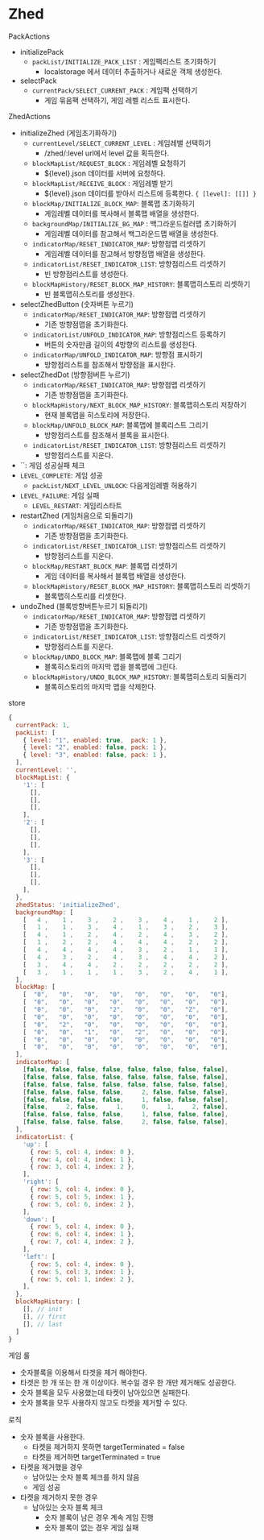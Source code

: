 # Zhed

PackActions
- initializePack
  - `packList/INITIALIZE_PACK_LIST` : 게임팩리스트 초기화하기
    - localstorage 에서 데이터 추출하거나 새로운 객체 생성한다.
- selectPack
  - `currentPack/SELECT_CURRENT_PACK` : 게임팩 선택하기
    - 게임 묶음팩 선택하기, 게임 레벨 리스트 표시한다.

ZhedActions
- initializeZhed (게임초기화하기)
  - `currentLevel/SELECT_CURRENT_LEVEL` : 게임레밸 선택하기
    - /zhed/:level url에서 level 값을 획득한다.
  - `blockMapList/REQUEST_BLOCK` : 게임레벨 요청하기
    - ${level}.json 데이터를 서버에 요청하다.
  - `blockMapList/RECEIVE_BLOCK` : 게임레벨 받기
    - ${level}.json 데이터를 받아서 리스트에 등록한다. `{ [level]: [[]] }`
  - `blockMap/INITIALIZE_BLOCK_MAP`: 블록맵 초기화하기
    - 게임레벨 데이터를 복사해서 블록맵 배열을 생성한다.
  - `backgroundMap/INITIALIZE_BG_MAP` : 백그라운드컬러맵 초기화하기
    - 게임레벨 데이터를 참고해서 백그라운드맵 배열을 생성한다.
  - `indicatorMap/RESET_INDICATOR_MAP`: 방향점맵 리셋하기
    - 게임레벨 데이터를 참고해서 방향점맵 배열을 생성한다.
  - `indicatorList/RESET_INDICATOR_LIST`: 방향점리스트 리셋하기
    - 빈 방향점리스트를 생성한다.
  - `blockMapHistory/RESET_BLOCK_MAP_HISTORY`: 블록맵히스토리 리셋하기
    - 빈 블록맵히스토리를 생성한다.
- selectZhedButton (숫자버튼 누르기)
  - `indicatorMap/RESET_INDICATOR_MAP`: 방향점맵 리셋하기
    - 기존 방향점맵을 초기화한다.
  - `indicatorList/UNFOLD_INDICATOR_MAP`: 방향점리스트 등록하기
    - 버튼의 숫자만큼 길이의 4방향의 리스트를 생성한다.
  - `indicatorMap/UNFOLD_INDICATOR_MAP`: 방향점 표시하기
    - 방향점리스트를 참조해서 방향점을 표시한다.
- selectZhedDot (방향점버튼 누르기)
  - `indicatorMap/RESET_INDICATOR_MAP`: 방향점맵 리셋하기
    - 기존 방향점맵을 초기화한다.
  - `blockMapHistory/NEXT_BLOCK_MAP_HISTORY`: 블록맵히스토리 저장하기
    - 현재 블록맵을 히스토리에 저장한다.
  - `blockMap/UNFOLD_BLOCK_MAP`: 블록맵에 블록리스트 그리기
    - 방향점리스트를 참조해서 블록을 표시한다.
  - `indicatorList/RESET_INDICATOR_LIST`: 방향점리스트 리셋하기
    - 방향점리스트를 지운다.
- ``: 게임 성공실패 체크
- `LEVEL_COMPLETE`: 게임 성공
  - `packList/NEXT_LEVEL_UNLOCK`: 다음게임레벨 허용하기
- `LEVEL_FAILURE`: 게임 실패
  - `LEVEL_RESTART`: 게임리스타트
- restartZhed (게임처음으로 되돌리기)
  - `indicatorMap/RESET_INDICATOR_MAP`: 방향점맵 리셋하기
    - 기존 방향점맵을 초기화한다.
  - `indicatorList/RESET_INDICATOR_LIST`: 방향점리스트 리셋하기
    - 방향점리스트를 지운다.
  - `blockMap/RESTART_BLOCK_MAP`: 블록맵 리셋하기
    - 게임 데이터를 복사해서 블록맵 배열을 생성한다.
  - `blockMapHistory/RESET_BLOCK_MAP_HISTORY`: 블록맵히스토리 리셋하기
    - 블록맵히스토리를 리셋한다.
- undoZhed (블록방향버튼누르기 되돌리기)
  - `indicatorMap/RESET_INDICATOR_MAP`: 방향점맵 리셋하기
    - 기존 방향점맵을 초기화한다.
  - `indicatorList/RESET_INDICATOR_LIST`: 방향점리스트 리셋하기
    - 방향점리스트를 지운다.
  - `blockMap/UNDO_BLOCK_MAP`: 블록맵에 블록 그리기
    - 블록히스토리의 마지막 맵을 블록맵에 그린다.
  - `blockMapHistory/UNDO_BLOCK_MAP_HISTORY`: 블록맵히스토리 되돌리기
    - 블록히스토리의 마지막 맵을 삭제한다.

store
```javascript
{
  currentPack: 1,
  packList: [
    { level: "1", enabled: true,  pack: 1 },
    { level: "2", enabled: false, pack: 1 },
    { level: "3", enabled: false, pack: 1 },
  ],
  currentLevel: '',
  blockMapList: {
    '1': [
      [],
      [],
      [],
    ],
    '2': [
      [],
      [],
      [],
    ],
    '3': [
      [],
      [],
      [],
    ],
  },
  zhedStatus: 'initializeZhed',
  backgroundMap: [
    [   4 ,    1 ,    3 ,    2 ,    3 ,    4 ,    1 ,    2 ],
    [   1 ,    1 ,    3 ,    4 ,    1 ,    3 ,    2 ,    3 ],
    [   4 ,    1 ,    2 ,    4 ,    2 ,    4 ,    3 ,    2 ],
    [   1 ,    2 ,    2 ,    4 ,    4 ,    4 ,    2 ,    2 ],
    [   4 ,    4 ,    4 ,    4 ,    3 ,    2 ,    1 ,    1 ],
    [   4 ,    3 ,    2 ,    4 ,    3 ,    4 ,    4 ,    2 ],
    [   3 ,    4 ,    4 ,    2 ,    2 ,    2 ,    2 ,    2 ],
    [   3 ,    1 ,    1 ,    1 ,    3 ,    2 ,    4 ,    1 ],
  ],
  blockMap: [
    [  "0",   "0",   "0",   "0",   "0",   "0",   "0",   "0"],
    [  "0",   "0",   "0",   "0",   "0",   "0",   "0",   "0"],
    [  "0",   "0",   "0",   "2",   "0",   "0",   "Z",   "0"],
    [  "0",   "0",   "0",   "0",   "0",   "0",   "0",   "0"],
    [  "0",   "2",   "0",   "0",   "0",   "0",   "0",   "0"],
    [  "0",   "0",   "1",   "0",   "2",   "0",   "0",   "0"],
    [  "0",   "0",   "0",   "0",   "0",   "0",   "0",   "0"],
    [  "0",   "0",   "0",   "0",   "0",   "0",   "0",   "0"],
  ],
  indicatorMap: [
    [false, false, false, false, false, false, false, false],
    [false, false, false, false, false, false, false, false],
    [false, false, false, false, false, false, false, false],
    [false, false, false, false,     2, false, false, false],
    [false, false, false, false,     1, false, false, false],
    [false,     2, false,     1,     0,     1,     2, false],
    [false, false, false, false,     1, false, false, false],
    [false, false, false, false,     2, false, false, false],
  ],
  indicatorList: {
    'up': [
      { row: 5, col: 4, index: 0 },
      { row: 4, col: 4, index: 1 },
      { row: 3, col: 4, index: 2 },
    ],
    'right': [
      { row: 5, col: 4, index: 0 },
      { row: 5, col: 5, index: 1 },
      { row: 5, col: 6, index: 2 },
    ],
    'down': [
      { row: 5, col: 4, index: 0 },
      { row: 6, col: 4, index: 1 },
      { row: 7, col: 4, index: 2 },
    ],
    'left': [
      { row: 5, col: 4, index: 0 },
      { row: 5, col: 3, index: 1 },
      { row: 5, col: 1, index: 2 },
    ],
  },
  blockMapHistory: [
    [], // init
    [], // first
    [], // last
  ]
}
```

게임 룰
- 숫자블록을 이용해서 타겟을 제거 해야한다.
- 타겟은 한 개 또는 한 개 이상이다. 복수일 경우 한 개만 제거해도 성공한다.
- 숫자 블록을 모두 사용했는데 타켓이 남아있으면 실패한다.
- 숫자 블록을 모두 사용하지 않고도 타켓을 제거할 수 있다.

로직
- 숫자 블록을 사용한다.
  - 타켓을 제거하지 못하면
    targetTerminated = false
  - 타켓을 제거하면
    targetTerminated = true
- 타켓을 제거했을 경우
  - 남아있는 숫자 블록 체크를 하지 않음
  - 게임 성공
- 타켓을 제거하지 못한 경우
  - 남아있는 숫자 블록 체크
    - 숫자 블록이 남은 경우 계속 게임 진행
    - 숫자 블록이 없는 경우 게임 실패

